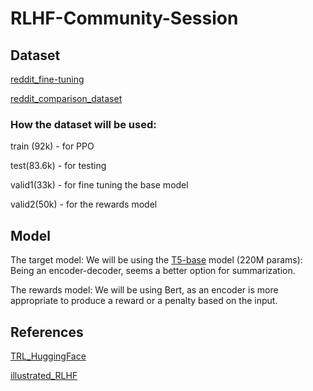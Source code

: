 # RLHF-Community-Session

## Dataset

[reddit_fine-tuning](https://huggingface.co/datasets/CarperAI/openai_summarize_tldr/viewer/default/train?row=1)

[reddit_comparison_dataset](https://huggingface.co/datasets/CarperAI/openai_summarize_comparisons/viewer/default/test?p=836)

### How the dataset will be used:
train (92k) - for PPO

test(83.6k) - for testing

valid1(33k) - for fine tuning the base model

valid2(50k) - for the rewards model

## Model
The target model: We will be using the [T5-base](https://huggingface.co/t5-base) model (220M params): Being an encoder-decoder, seems a better option for summarization.

The rewards model: We will be using Bert, as an encoder is more appropriate to produce a reward or a penalty based on the input.

## References

[TRL_HuggingFace](https://huggingface.co/docs/trl/main/en/index)

[illustrated_RLHF](https://huggingface.co/blog/rlhf)

